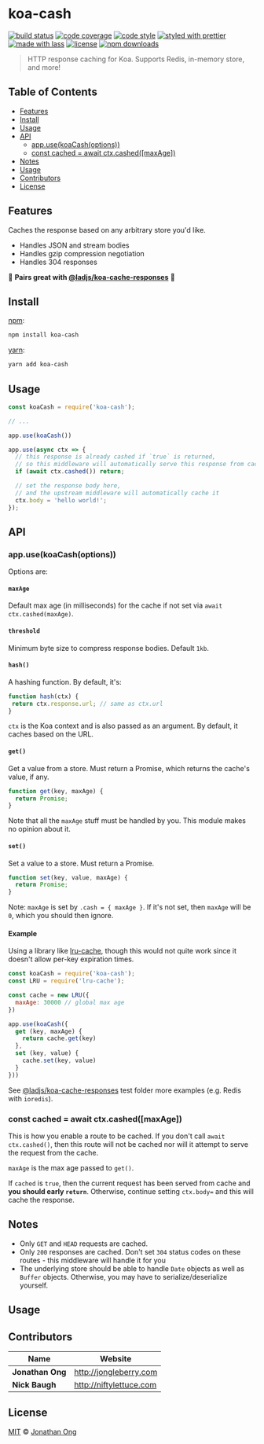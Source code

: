 # koa-cash

[![build status](https://img.shields.io/travis/org/koajs/cash.svg)](https://travis-ci.org/koajs/cash)
[![code coverage](https://img.shields.io/codecov/c/github/koajs/cash.svg)](https://codecov.io/gh/koajs/cash)
[![code style](https://img.shields.io/badge/code_style-XO-5ed9c7.svg)](https://github.com/sindresorhus/xo)
[![styled with prettier](https://img.shields.io/badge/styled_with-prettier-ff69b4.svg)](https://github.com/prettier/prettier)
[![made with lass](https://img.shields.io/badge/made_with-lass-95CC28.svg)](https://lass.js.org)
[![license](https://img.shields.io/github/license/koajs/cash.svg)](LICENSE)
[![npm downloads](https://img.shields.io/npm/dt/koa-cash.svg)](https://npm.im/koa-cash)

> HTTP response caching for Koa.  Supports Redis, in-memory store, and more!


## Table of Contents

* [Features](#features)
* [Install](#install)
* [Usage](#usage)
* [API](#api)
  * [app.use(koaCash(options))](#appusekoacashoptions)
  * [const cached = await ctx.cashed(\[maxAge\])](#const-cached--await-ctxcashedmaxage)
* [Notes](#notes)
* [Usage](#usage-1)
* [Contributors](#contributors)
* [License](#license)


## Features

Caches the response based on any arbitrary store you'd like.

* Handles JSON and stream bodies
* Handles gzip compression negotiation
* Handles 304 responses

:tada: **Pairs great with [@ladjs/koa-cache-responses](https://github.com/ladjs/koa-cache-responses)** :tada:


## Install

[npm][]:

```sh
npm install koa-cash
```

[yarn][]:

```sh
yarn add koa-cash
```


## Usage

```js
const koaCash = require('koa-cash');

// ...

app.use(koaCash())

app.use(async ctx => {
  // this response is already cashed if `true` is returned,
  // so this middleware will automatically serve this response from cache
  if (await ctx.cashed()) return;

  // set the response body here,
  // and the upstream middleware will automatically cache it
  ctx.body = 'hello world!';
});
```


## API

### app.use(koaCash(options))

Options are:

#### `maxAge`

Default max age (in milliseconds) for the cache if not set via `await ctx.cashed(maxAge)`.

#### `threshold`

Minimum byte size to compress response bodies. Default `1kb`.

#### `hash()`

A hashing function. By default, it's:

```js
function hash(ctx) {
 return ctx.response.url; // same as ctx.url
}
```

`ctx` is the Koa context and is also passed as an argument. By default, it caches based on the URL.

#### `get()`

Get a value from a store. Must return a Promise, which returns the cache's value, if any.

```js
function get(key, maxAge) {
  return Promise;
}
```

Note that all the `maxAge` stuff must be handled by you. This module makes no opinion about it.

#### `set()`

Set a value to a store. Must return a Promise.

```js
function set(key, value, maxAge) {
  return Promise;
}
```

Note: `maxAge` is set by `.cash = { maxAge }`. If it's not set, then `maxAge` will be `0`, which you should then ignore.

#### Example

Using a library like [lru-cache](https://github.com/isaacs/node-lru-cache), though this would not quite work since it doesn't allow per-key expiration times.

```js
const koaCash = require('koa-cash');
const LRU = require('lru-cache');

const cache = new LRU({
  maxAge: 30000 // global max age
})

app.use(koaCash({
  get (key, maxAge) {
    return cache.get(key)
  },
  set (key, value) {
    cache.set(key, value)
  }
}))
```

See [@ladjs/koa-cache-responses](https://github.com/ladjs/koa-cache-responses) test folder more examples (e.g. Redis with `ioredis`).

### const cached = await ctx.cashed(\[maxAge])

This is how you enable a route to be cached. If you don't call `await ctx.cashed()`, then this route will not be cached nor will it attempt to serve the request from the cache.

`maxAge` is the max age passed to `get()`.

If `cached` is `true`, then the current request has been served from cache and **you should early `return`**. Otherwise, continue setting `ctx.body=` and this will cache the response.


## Notes

* Only `GET` and `HEAD` requests are cached.
* Only `200` responses are cached. Don't set `304` status codes on these routes - this middleware will handle it for you
* The underlying store should be able to handle `Date` objects as well as `Buffer` objects. Otherwise, you may have to serialize/deserialize yourself.


## Usage


## Contributors

| Name             | Website                   |
| ---------------- | ------------------------- |
| **Jonathan Ong** | <http://jongleberry.com>  |
| **Nick Baugh**   | <http://niftylettuce.com> |


## License

[MIT](LICENSE) © [Jonathan Ong](http://jongleberry.com)


##

[npm]: https://www.npmjs.com/

[yarn]: https://yarnpkg.com/
